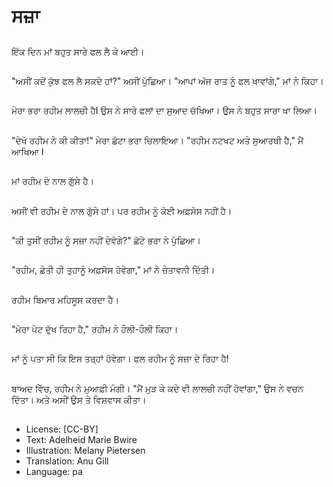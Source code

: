 # ਸਜ਼ਾ

##
ਇੱਕ ਦਿਨ ਮਾਂ ਬਹੁਤ ਸਾਰੇ ਫਲ ਲੈ ਕੇ ਆਈ।

##
"ਅਸੀਂ ਕਦੋਂ ਕੁੱਝ ਫਲ ਲੈ ਸਕਦੇ ਹਾਂ?" ਅਸੀਂ ਪੁੱਛਿਆ। "ਆਪਾਂ ਅੱਜ ਰਾਤ ਨੂੰ ਫਲ ਖਾਵਾਂਗੇ," ਮਾਂ ਨੇ ਕਿਹਾ।

##
ਮੇਰਾ ਭਰਾ ਰਹੀਮ ਲਾਲਚੀ ਹੈI ਉਸ ਨੇ ਸਾਰੇ ਫਲਾਂ ਦਾ ਸੁਆਦ ਚੱਖਿਆ। ਉਸ ਨੇ ਬਹੁਤ ਸਾਰਾ ਖਾ ਲਿਆ।

##
"ਦੇਖੋ ਰਹੀਮ ਨੇ ਕੀ ਕੀਤਾ!" ਮੇਰਾ ਛੋਟਾ ਭਰਾ ਚਿਲਾਇਆ। "ਰਹੀਮ ਨਟਖਟ ਅਤੇ ਸੁਆਰਥੀ ਹੈ," ਮੈਂ ਆਖਿਆ I

##
ਮਾਂ ਰਹੀਮ ਦੇ ਨਾਲ ਗੁੱਸੇ ਹੈ।

##
ਅਸੀਂ ਵੀ ਰਹੀਮ ਦੇ ਨਾਲ ਗੁੱਸੇ ਹਾਂ। ਪਰ ਰਹੀਮ ਨੂੰ ਕੋਈ ਅਫ਼ਸੋਸ ਨਹੀਂ ਹੈ।

##
"ਕੀ ਤੁਸੀਂ ਰਹੀਮ ਨੂੰ ਸਜ਼ਾ ਨਹੀਂ ਦੇਵੋਗੇ?" ਛੋਟੇ ਭਰਾ ਨੇ ਪੁੱਛਿਆ।

##
"ਰਹੀਮ, ਛੇਤੀ ਹੀ ਤੁਹਾਨੂੰ ਅਫ਼ਸੋਸ ਹੋਵੇਗਾ," ਮਾਂ ਨੇ ਚੇਤਾਵਨੀ ਦਿੱਤੀ।

##
ਰਹੀਮ ਬਿਮਾਰ ਮਹਿਸੂਸ ਕਰਦਾ ਹੈ।

##
"ਮੇਰਾ ਪੇਟ ਦੁੱਖ ਰਿਹਾ ਹੈ," ਰਹੀਮ ਨੇ ਹੌਲੀ-ਹੌਲੀ ਕਿਹਾ।

##
ਮਾਂ ਨੂੰ ਪਤਾ ਸੀ ਕਿ ਇਸ ਤਰ੍ਹਾਂ ਹੋਵੇਗਾ। ਫਲ ਰਹੀਮ ਨੂੰ ਸਜ਼ਾ ਦੇ ਰਿਹਾ ਹੈ!

##
ਬਾਅਦ ਵਿੱਚ, ਰਹੀਮ ਨੇ ਮੁਆਫ਼ੀ ਮੰਗੀ। "ਮੈਂ ਮੁੜ ਕੇ ਕਦੇ ਵੀ ਲਾਲਚੀ ਨਹੀਂ ਹੋਵਾਂਗਾ," ਉਸ ਨੇ ਵਚਨ ਦਿੱਤਾ। ਅਤੇ ਅਸੀਂ ਉਸ ਤੇ ਵਿਸ਼ਵਾਸ ਕੀਤਾ।

##
* License: [CC-BY]
* Text: Adelheid Marie Bwire
* Illustration: Melany Pietersen
* Translation: Anu Gill
* Language: pa
